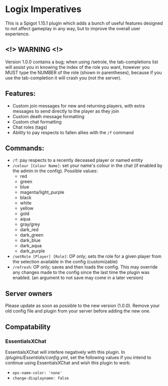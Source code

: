 # Logix Imperatives
This is a Spigot 1.15.1 plugin which adds a bunch of useful features designed to not affect gameplay in any way, but to improve the overall user experience.

## <!> WARNING <!>
Version 1.0.0 contains a bug; when using /setrole, the tab-completions list will assist you in knowing the index of the role you want, however you MUST type the NUMBER of the role (shown in parentheses), because if you use the tab-completion it will crash you (not the server).

## Features:
 - Custom join messages for new and returning players, with extra messages to send directly to the player as they join
 - Custom death message formatting
 - Custom chat formatting
 - Chat roles (tags)
 - Ability to pay respects to fallen allies with the `/f` command

## Commands:
 - `/f`: pay respects to a recently deceased player or named entity
 - `/colour [Colour Name]`: set your name's colour in the chat (if enabled by the admin in the config). Possible values:
    - red
    - green
    - blue
    - magenta/light_purple
    - black
    - white
    - yellow
    - gold
    - aqua
    - gray/grey
    - dark_red
    - dark_green
    - dark_blue
    - dark_aqua
    - dark_purple
 - `/setRole [Player] [Role]`: OP only; sets the role for a given player from the selection available in the config (customizable)
 - `/refresh`: OP only; saves and then loads the config. This may override any changes made to the config since the last time the plugin was enabled. (an argument to not save may come in a later version) 

## Server owners
Please update as soon as possible to the new version (1.0.0). Remove your old config file and plugin from your server before adding the new one.

## Compatability
### EssentialsXChat
EssentialsXChat will intefere negatively with this plugin. In */plugins/Essentials/config.yml*, set the following values if you intend to continue using EssentialsXChat and wish this plugin to work:
 - `ops-name-color: 'none'`
 - `change-displayname: false`
